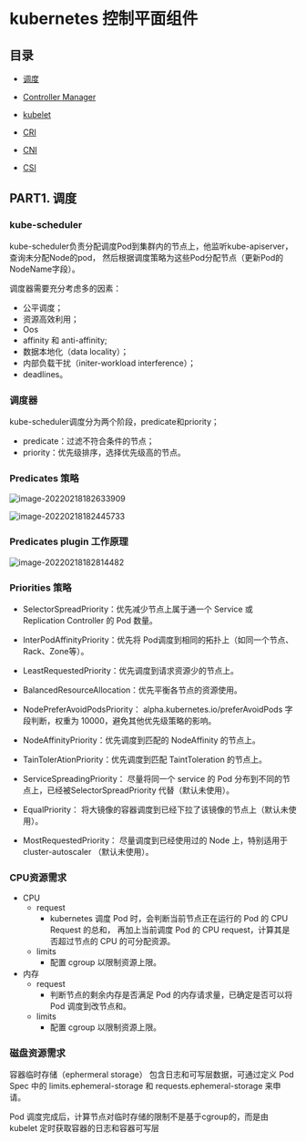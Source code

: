 # kubernetes 控制平面组件

## 目录

* <a href="#P1">调度</a>

* <a href="#P2">Controller Manager</a>

* <a href="#P3">kubelet</a>

* <a href="#P4">CRI</a>

* <a href="#P5">CNI</a>

* <a href="#P6">CSI</a>

  



<a name="P1"></a>

## PART1. 调度

### kube-scheduler

kube-scheduler负责分配调度Pod到集群内的节点上，他监听kube-apiserver，查询未分配Node的pod， 然后根据调度策略为这些Pod分配节点（更新Pod的NodeName字段）。

调度器需要充分考虑多的因素：

* 公平调度；
* 资源高效利用；
* Oos
* affinity 和 anti-affinity;
* 数据本地化（data locality）；
* 内部负载干扰（initer-workload interference）；
* deadlines。



### 调度器

kube-scheduler调度分为两个阶段，predicate和priority；

* predicate：过滤不符合条件的节点；
* priority：优先级排序，选择优先级高的节点。



### Predicates 策略

![image-20220218182633909](C:\Users\pc\AppData\Roaming\Typora\typora-user-images\image-20220218182633909.png)

![image-20220218182445733](C:\Users\pc\AppData\Roaming\Typora\typora-user-images\image-20220218182445733.png)



### Predicates plugin 工作原理

![image-20220218182814482](C:\Users\pc\AppData\Roaming\Typora\typora-user-images\image-20220218182814482.png)



### Priorities 策略

* SelectorSpreadPriority：优先减少节点上属于通一个 Service 或 Replication Controller 的 Pod 数量。

* InterPodAffinityPriority：优先将 Pod调度到相同的拓扑上（如同一个节点、Rack、Zone等）。
* LeastRequestedPriority：优先调度到请求资源少的节点上。
* BalancedResourceAllocation：优先平衡各节点的资源使用。
* NodePreferAvoidPodsPriority： alpha.kubernetes.io/preferAvoidPods 字段判断，权重为 10000，避免其他优先级策略的影响。
* NodeAffinityPriority：优先调度到匹配的 NodeAffinity 的节点上。
* TainTolerAtionPriority：优先调度到匹配 TaintToleration 的节点上。
* ServiceSpreadingPriority： 尽量将同一个 service 的 Pod 分布到不同的节点上，已经被SelectorSpreadPriority 代替（默认未使用）。
* EqualPriority： 将大镜像的容器调度到已经下拉了该镜像的节点上（默认未使用）。
* MostRequestedPriority： 尽量调度到已经使用过的 Node 上，特别适用于 cluster-autoscaler （默认未使用）。

### CPU资源需求

* CPU
  * request
    * kubernetes 调度 Pod 时，会判断当前节点正在运行的 Pod 的 CPU Request 的总和， 再加上当前调度 Pod 的 CPU request，计算其是否超过节点的 CPU 的可分配资源。
  * limits
    * 配置 cgroup 以限制资源上限。
* 内存
  * request
    * 判断节点的剩余内存是否满足 Pod 的内存请求量，已确定是否可以将 Pod 调度到改节点和。
  * limits
    * 配置 cgroup 以限制资源上限。



### 磁盘资源需求

容器临时存储（ephermeral storage） 包含日志和可写层数据，可通过定义 Pod Spec 中的 limits.ephemeral-storage 和 requests.ephemeral-storage 来申请。

Pod 调度完成后，计算节点对临时存储的限制不是基于cgroup的，而是由 kubelet 定时获取容器的日志和容器可写层

